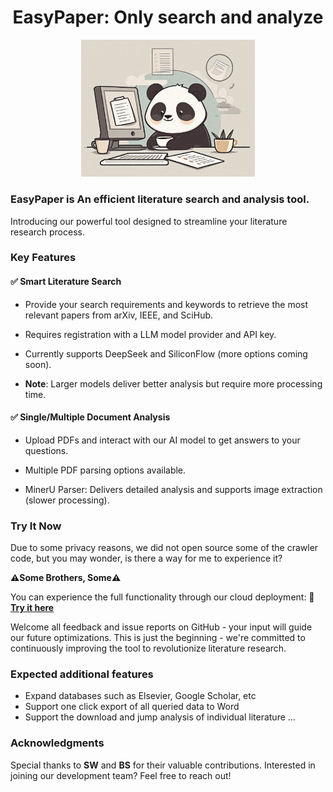 <h1 align="center">EasyPaper: Only search and analyze</h1>
<p align="center">
    <img src="figure_file/jh.jpeg" width="55%" style="max-width: 300px;">
</p>

### EasyPaper is An efficient literature search and analysis tool.

Introducing our powerful tool designed to streamline your literature research process.

### Key Features

#### ✅ Smart Literature Search
- Provide your search requirements and keywords to retrieve the most relevant papers from arXiv, IEEE, and SciHub.
- Requires registration with a LLM model provider and API key.

- Currently supports DeepSeek and SiliconFlow (more options coming soon).

- **Note**: Larger models deliver better analysis but require more processing time.


#### ✅ Single/Multiple Document Analysis

- Upload PDFs and interact with our AI model to get answers to your questions.

- Multiple PDF parsing options available.

- MinerU Parser: Delivers detailed analysis and supports image extraction (slower processing).

### Try It Now

Due to some privacy reasons, we did not open source some of the crawler code, but you may wonder, is there a way for me to experience it?

**⚠️Some Brothers, Some⚠️**

You can experience the full functionality through our cloud deployment:
🔗 **[Try it here](http://47.122.37.248:65523/)**  

Welcome all feedback and issue reports on GitHub - your input will guide our future optimizations. This is just the beginning - we're committed to continuously improving the tool to revolutionize literature research.

### Expected additional features
- Expand databases such as Elsevier, Google Scholar, etc
- Support one click export of all queried data to Word
- Support the download and jump analysis of individual literature
...

### Acknowledgments
Special thanks to **SW** and **BS** for their valuable contributions. Interested in joining our development team? Feel free to reach out!
